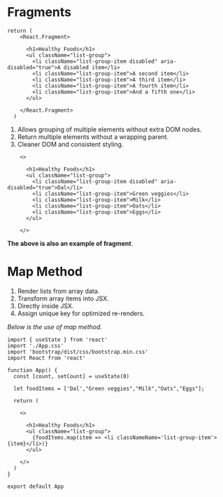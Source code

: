 # Fragments

```
return (
    <React.Fragment>

      <h1>Healthy Foods</h1>
      <ul className="list-group">
        <li className="list-group-item disabled" aria-disabled="true">A disabled item</li>
        <li className="list-group-item">A second item</li>
        <li className="list-group-item">A third item</li>
        <li className="list-group-item">A fourth item</li>
        <li className="list-group-item">And a fifth one</li>
      </ul>
      
    </React.Fragment>
  )

```


1. Allows grouping of multiple elements without extra DOM nodes.
2. Return multiple elements without a wrapping parent.
3. Cleaner DOM and consistent styling.


```
    <>

      <h1>Healthy Foods</h1>
      <ul className="list-group">
        <li className="list-group-item disabled" aria-disabled="true">Dal</li>
        <li className="list-group-item">Green veggies</li>
        <li className="list-group-item">Milk</li>
        <li className="list-group-item">Oats</li>
        <li className="list-group-item">Eggs</li>
      </ul>

    </>

```


__The above is also an example of fragment__.


# Map Method


1. Render lists from array data.
2. Transform array items into JSX.
3. Directly inside JSX.
4. Assign unique key for optimized re-renders.


_Below is the use of map method_.


```
import { useState } from 'react'
import './App.css'
import 'bootstrap/dist/css/bootstrap.min.css'
import React from 'react'

function App() {
  const [count, setCount] = useState(0)

  let foodItems = ['Dal',"Green veggies","Milk","Oats","Eggs"];

  return (

    <>

      <h1>Healthy Foods</h1>
      <ul className="list-group">
        {foodItems.map(item => <li classNameName='list-group-item'>{item}</li>)}
      </ul>

    </>
  )
}

export default App


```